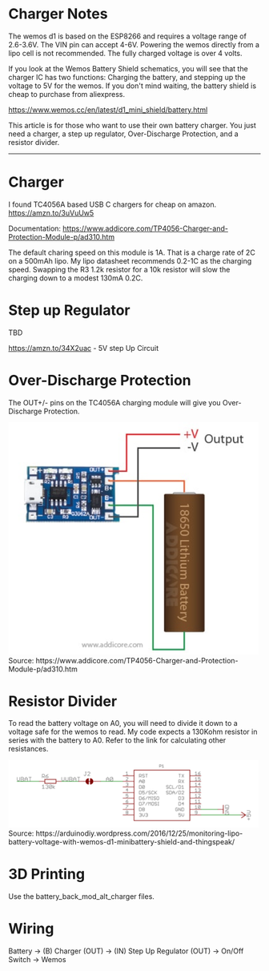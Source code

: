 # Charger Notes

The wemos d1 is based on the ESP8266 and requires a voltage range of 2.6-3.6V.  The VIN pin can accept 4-6V.  Powering the wemos directly from a lipo cell is not recommended.  The fully charged voltage is over 4 volts.

If you look at the Wemos Battery Shield schematics, you will see that the charger IC has two functions: Charging the battery, and stepping up the voltage to 5V for the wemos. If you don't mind waiting, the battery shield is cheap to purchase from aliexpress. 

https://www.wemos.cc/en/latest/d1_mini_shield/battery.html

This article is for those who want to use their own battery charger.  You just need a charger, a step up regulator, Over-Discharge Protection, and a resistor divider.

--------------------

# Charger

I found TC4056A based USB C chargers for cheap on amazon. https://amzn.to/3uVuUw5

Documentation: https://www.addicore.com/TP4056-Charger-and-Protection-Module-p/ad310.htm

The default charing speed on this module is 1A.  That is a charge rate of 2C on a 500mAh lipo.  My lipo datasheet recommends 0.2-1C as the charging speed.
Swapping the R3 1.2k resistor for a 10k resistor will slow the charging down to a modest 130mA 0.2C.

# Step up Regulator

TBD

https://amzn.to/34X2uac - 5V step Up Circuit

# Over-Discharge Protection

The OUT+/- pins on the TC4056A charging module will give you Over-Discharge Protection.

<img src="overdischarge_wiring.jpg" width="500">
Source: https://www.addicore.com/TP4056-Charger-and-Protection-Module-p/ad310.htm

# Resistor Divider

To read the battery voltage on A0, you will need to divide it down to a voltage safe for the wemos to read.  My code expects a 130Kohm resistor in series with the battery to A0.  Refer to the link for calculating other resistances.


<img src="battery_monitor_wiring.png" width="500">
Source: https://arduinodiy.wordpress.com/2016/12/25/monitoring-lipo-battery-voltage-with-wemos-d1-minibattery-shield-and-thingspeak/
	
# 3D Printing

Use the battery_back_mod_alt_charger files.
	
# Wiring

Battery -> (B) Charger (OUT) -> (IN) Step Up Regulator (OUT) -> On/Off Switch -> Wemos
